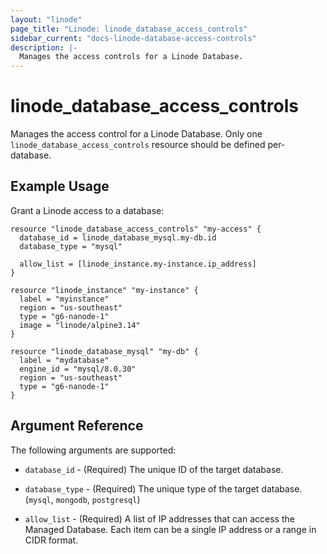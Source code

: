 ```yaml
---
layout: "linode"
page_title: "Linode: linode_database_access_controls"
sidebar_current: "docs-linode-database-access-controls"
description: |-
  Manages the access controls for a Linode Database.
---
```


# linode\_database\_access_controls

Manages the access control for a Linode Database. Only one `linode_database_access_controls` resource should be defined per-database.

## Example Usage

Grant a Linode access to a database:

```hcl
resource "linode_database_access_controls" "my-access" {
  database_id = linode_database_mysql.my-db.id
  database_type = "mysql"
  
  allow_list = [linode_instance.my-instance.ip_address]
}

resource "linode_instance" "my-instance" {
  label = "myinstance"
  region = "us-southeast"
  type = "g6-nanode-1"
  image = "linode/alpine3.14"
}

resource "linode_database_mysql" "my-db" {
  label = "mydatabase"
  engine_id = "mysql/8.0.30"
  region = "us-southeast"
  type = "g6-nanode-1"
}
```

## Argument Reference

The following arguments are supported:

* `database_id` - (Required) The unique ID of the target database.

* `database_type` - (Required) The unique type of the target database. (`mysql`, `mongodb`, `postgresql`)

* `allow_list` - (Required) A list of IP addresses that can access the Managed Database. Each item can be a single IP address or a range in CIDR format.
